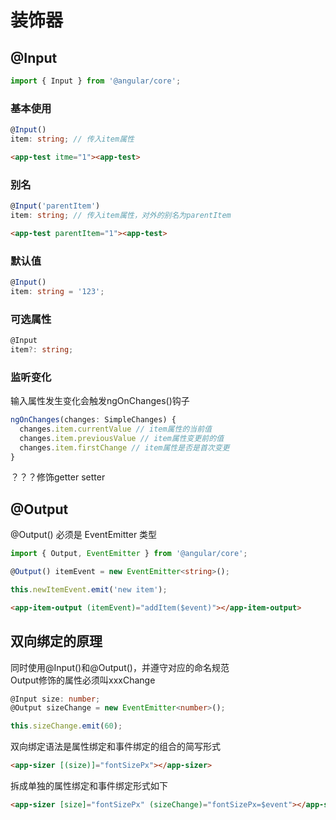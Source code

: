 # 装饰器
## @Input
```ts
import { Input } from '@angular/core';
```
### 基本使用
```ts
@Input()
item: string; // 传入item属性
```
```html
<app-test itme="1"><app-test>
```
### 别名
```ts
@Input('parentItem')
item: string; // 传入item属性，对外的别名为parentItem
```
```html
<app-test parentItem="1"><app-test>
```
### 默认值
```ts
@Input()
item: string = '123';
```
### 可选属性
```ts
@Input
item?: string;
```
### 监听变化
输入属性发生变化会触发ngOnChanges()钩子
```ts
ngOnChanges(changes: SimpleChanges) {
  changes.item.currentValue // item属性的当前值
  changes.item.previousValue // item属性变更前的值
  changes.item.firstChange // item属性是否是首次变更
}
```

？？？修饰getter setter

## @Output
@Output() 必须是 EventEmitter 类型  
```ts
import { Output, EventEmitter } from '@angular/core';
```
```ts
@Output() itemEvent = new EventEmitter<string>();
```
```ts
this.newItemEvent.emit('new item');
```
```html
<app-item-output (itemEvent)="addItem($event)"></app-item-output>
```

## 双向绑定的原理
同时使用@Input()和@Output()，并遵守对应的命名规范  
Output修饰的属性必须叫xxxChange
```ts
@Input size: number;
@Output sizeChange = new EventEmitter<number>();
```
```ts
this.sizeChange.emit(60);
```
双向绑定语法是属性绑定和事件绑定的组合的简写形式
```html
<app-sizer [(size)]="fontSizePx"></app-sizer>
```
拆成单独的属性绑定和事件绑定形式如下
```html
<app-sizer [size]="fontSizePx" (sizeChange)="fontSizePx=$event"></app-sizer>
```